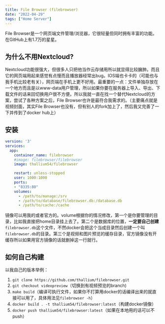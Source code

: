 ```yaml
---
title: File Browser (filebrowser)
date: "2022-04-29"
tags: ["Home Server"]
---
```


File Browser是一个网页端文件管理/浏览器，它很轻量但同时拥有丰富的功能。在GitHub上有1.7万的星星。



## 为什么不用Nextcloud?

Nextcloud功能很强大，但很多人只把他当作云存储用所以就显得比较臃肿。而且它的网页端用起来感觉有点慢而且播放器经常出bug。IOS端也卡卡的（可能也与我手机比较老有关），网页端在手机上更不好用。最重要的一点：文件单独存放在一个地方而且是以www-data用户管理，所以如果你要在服务器上导入、导出、下载文件的话来回切换用户很不方便。所以我就一直在找一个替代Nextcloud的方案，尝试了各种方案之后，File Browser也许是最符合我需求的。（主要痛点就是视频封面，其实File Browser也没有，但有别人的fork加上了，然后我又完善了一下并传到了docker hub上）

## 安装
```yaml title="docker-compose.yaml"
version: '3'
services:
  app:
    container_name: filebrowser
    #image: filebrowser/filebrowser
    image: thallium54/filebrowser

    restart: unless-stopped
    user: 1000:1000
    ports:
    - "8335:80"
    volumes:
      - /path/to/manage:/srv
      - /path/to/database/filebrowser.db:/database.db
      - /path/to/cache:/cache
```

镜像可以用我的或者官方的。volume根据你的情况修改，第一个是你要管理的目录，比如我直接把home目录挂上去了。第二个是数据库的位置，**一定要自己创建**`filebrowser.db`这个文件，不然docker会把这个当成目录然后创建一个叫`filebrowser.db`的目录。第三个是视频和图片预览的缓存目录，官方镜像没有开缓存所以如果用官方镜像的话就删掉这一行就行。

## 如何自己构建

以我自己的版本举例：
1. `git clone https://github.com/thallium/filebrowser.git`
2. `git checkout videopreview`（切换到有视频预览的branch)
3. `make build`（编译可执行文件，如果你不打算用docker的话编译出来的就直接可以用了，具体用法见`filebrowser -h`）
4. `docker build . -t thallium54/filebrowser:latest`（构建docker镜像）
5. `docker push thallium54/filebrowser:latest`（如果在本地用的话可以不push）
